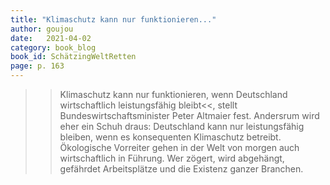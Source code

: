 ```yaml
---
title: "Klimaschutz kann nur funktionieren..."
author: goujou
date:   2021-04-02
category: book_blog
book_id: SchätzingWeltRetten
page: p. 163
---
```

>>Klimaschutz kann nur funktionieren, wenn Deutschland wirtschaftlich leistungsfähig bleibt<<, stellt Bundeswirtschaftsminister Peter Altmaier fest.
Andersrum wird eher ein Schuh draus: Deutschland kann nur leistungsfähig bleiben, wenn es konsequenten Klimaschutz betreibt.
Ökologische Vorreiter gehen in der Welt von morgen auch wirtschaftlich in Führung.
Wer zögert, wird abgehängt, gefährdet Arbeitsplätze und die Existenz ganzer Branchen.
